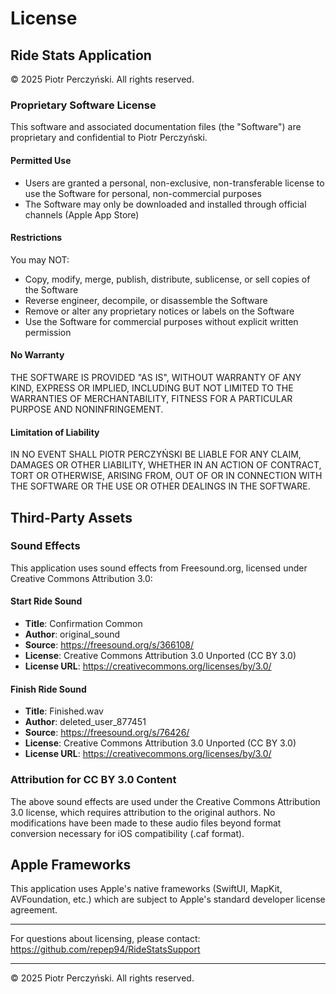 # License

## Ride Stats Application

© 2025 Piotr Perczyński. All rights reserved.

### Proprietary Software License

This software and associated documentation files (the "Software") are proprietary and confidential to Piotr Perczyński.

#### Permitted Use
- Users are granted a personal, non-exclusive, non-transferable license to use the Software for personal, non-commercial purposes
- The Software may only be downloaded and installed through official channels (Apple App Store)

#### Restrictions
You may NOT:
- Copy, modify, merge, publish, distribute, sublicense, or sell copies of the Software
- Reverse engineer, decompile, or disassemble the Software
- Remove or alter any proprietary notices or labels on the Software
- Use the Software for commercial purposes without explicit written permission

#### No Warranty
THE SOFTWARE IS PROVIDED "AS IS", WITHOUT WARRANTY OF ANY KIND, EXPRESS OR IMPLIED, INCLUDING BUT NOT LIMITED TO THE WARRANTIES OF MERCHANTABILITY, FITNESS FOR A PARTICULAR PURPOSE AND NONINFRINGEMENT.

#### Limitation of Liability
IN NO EVENT SHALL PIOTR PERCZYŃSKI BE LIABLE FOR ANY CLAIM, DAMAGES OR OTHER LIABILITY, WHETHER IN AN ACTION OF CONTRACT, TORT OR OTHERWISE, ARISING FROM, OUT OF OR IN CONNECTION WITH THE SOFTWARE OR THE USE OR OTHER DEALINGS IN THE SOFTWARE.

## Third-Party Assets

### Sound Effects

This application uses sound effects from Freesound.org, licensed under Creative Commons Attribution 3.0:

#### Start Ride Sound
- **Title**: Confirmation Common
- **Author**: original_sound
- **Source**: https://freesound.org/s/366108/
- **License**: Creative Commons Attribution 3.0 Unported (CC BY 3.0)
- **License URL**: https://creativecommons.org/licenses/by/3.0/

#### Finish Ride Sound
- **Title**: Finished.wav
- **Author**: deleted_user_877451
- **Source**: https://freesound.org/s/76426/
- **License**: Creative Commons Attribution 3.0 Unported (CC BY 3.0)
- **License URL**: https://creativecommons.org/licenses/by/3.0/

### Attribution for CC BY 3.0 Content

The above sound effects are used under the Creative Commons Attribution 3.0 license, which requires attribution to the original authors. No modifications have been made to these audio files beyond format conversion necessary for iOS compatibility (.caf format).

## Apple Frameworks

This application uses Apple's native frameworks (SwiftUI, MapKit, AVFoundation, etc.) which are subject to Apple's standard developer license agreement.

---

For questions about licensing, please contact: https://github.com/repep94/RideStatsSupport

---

© 2025 Piotr Perczyński. All rights reserved.
